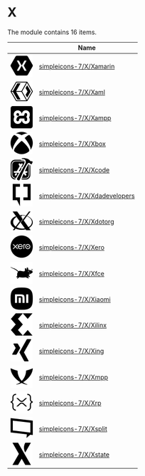 # X

The module contains 16 items.



| |Name|
|:---:|---|
| ![illustration of simpleicons-7/X/Xamarin](../../simpleicons-7/X/Xamarin.png) | [simpleicons-7/X/Xamarin](../../simpleicons-7/X/Xamarin.md) |
| ![illustration of simpleicons-7/X/Xaml](../../simpleicons-7/X/Xaml.png) | [simpleicons-7/X/Xaml](../../simpleicons-7/X/Xaml.md) |
| ![illustration of simpleicons-7/X/Xampp](../../simpleicons-7/X/Xampp.png) | [simpleicons-7/X/Xampp](../../simpleicons-7/X/Xampp.md) |
| ![illustration of simpleicons-7/X/Xbox](../../simpleicons-7/X/Xbox.png) | [simpleicons-7/X/Xbox](../../simpleicons-7/X/Xbox.md) |
| ![illustration of simpleicons-7/X/Xcode](../../simpleicons-7/X/Xcode.png) | [simpleicons-7/X/Xcode](../../simpleicons-7/X/Xcode.md) |
| ![illustration of simpleicons-7/X/Xdadevelopers](../../simpleicons-7/X/Xdadevelopers.png) | [simpleicons-7/X/Xdadevelopers](../../simpleicons-7/X/Xdadevelopers.md) |
| ![illustration of simpleicons-7/X/Xdotorg](../../simpleicons-7/X/Xdotorg.png) | [simpleicons-7/X/Xdotorg](../../simpleicons-7/X/Xdotorg.md) |
| ![illustration of simpleicons-7/X/Xero](../../simpleicons-7/X/Xero.png) | [simpleicons-7/X/Xero](../../simpleicons-7/X/Xero.md) |
| ![illustration of simpleicons-7/X/Xfce](../../simpleicons-7/X/Xfce.png) | [simpleicons-7/X/Xfce](../../simpleicons-7/X/Xfce.md) |
| ![illustration of simpleicons-7/X/Xiaomi](../../simpleicons-7/X/Xiaomi.png) | [simpleicons-7/X/Xiaomi](../../simpleicons-7/X/Xiaomi.md) |
| ![illustration of simpleicons-7/X/Xilinx](../../simpleicons-7/X/Xilinx.png) | [simpleicons-7/X/Xilinx](../../simpleicons-7/X/Xilinx.md) |
| ![illustration of simpleicons-7/X/Xing](../../simpleicons-7/X/Xing.png) | [simpleicons-7/X/Xing](../../simpleicons-7/X/Xing.md) |
| ![illustration of simpleicons-7/X/Xmpp](../../simpleicons-7/X/Xmpp.png) | [simpleicons-7/X/Xmpp](../../simpleicons-7/X/Xmpp.md) |
| ![illustration of simpleicons-7/X/Xrp](../../simpleicons-7/X/Xrp.png) | [simpleicons-7/X/Xrp](../../simpleicons-7/X/Xrp.md) |
| ![illustration of simpleicons-7/X/Xsplit](../../simpleicons-7/X/Xsplit.png) | [simpleicons-7/X/Xsplit](../../simpleicons-7/X/Xsplit.md) |
| ![illustration of simpleicons-7/X/Xstate](../../simpleicons-7/X/Xstate.png) | [simpleicons-7/X/Xstate](../../simpleicons-7/X/Xstate.md) |



